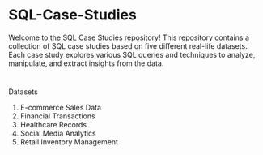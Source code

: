 # SQL-Case-Studies

Welcome to the SQL Case Studies repository! This repository contains a collection of SQL case studies based on five different real-life datasets. Each case study explores various SQL queries and techniques to analyze, manipulate, and extract insights from the data.

#
Datasets
1. E-commerce Sales Data
2. Financial Transactions
3. Healthcare Records
4. Social Media Analytics
5. Retail Inventory Management
